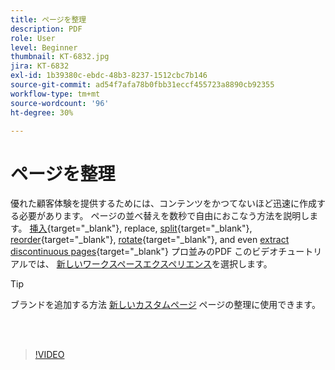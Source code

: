 ```yaml
---
title: ページを整理
description: PDF
role: User
level: Beginner
thumbnail: KT-6832.jpg
jira: KT-6832
exl-id: 1b39380c-ebdc-48b3-8237-1512cbc7b146
source-git-commit: ad54f7afa78b0fbb31eccf455723a8890cb92355
workflow-type: tm+mt
source-wordcount: '96'
ht-degree: 30%

---
```


# ページを整理

優れた顧客体験を提供するためには、コンテンツをかつてないほど迅速に作成する必要があります。 ページの並べ替えを数秒で自由におこなう方法を説明します。 [挿入](https://www.adobe.com/jp/acrobat/online/add-pages-to-pdf.html){target="_blank"}, replace, [split](https://www.adobe.com/jp/acrobat/online/split-pdf.html){target="_blank"}, [reorder](https://www.adobe.com/jp/acrobat/online/rearrange-pdf.html){target="_blank"}, [rotate](https://www.adobe.com/jp/acrobat/online/rotate-pdf.html){target="_blank"}, and even [extract discontinuous pages](https://www.adobe.com/acrobat/online/extract-pdf-pages.html){target="_blank"} プロ並みのPDF このビデオチュートリアルでは、 [新しいワークスペースエクスペリエンス](new-workspace.md)を選択します。

>[!TIP]
>
>ブランドを追加する方法 [新しいカスタムページ](add-custom-page.md) ページの整理に使用できます。

<br> 

>[!VIDEO](https://video.tv.adobe.com/v/3409022?quality=12&learn=on&hidetitle=true)